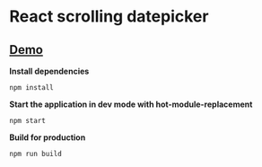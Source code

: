 # React scrolling datepicker


## [Demo](https://keylink.github.io/scrolling-datepicker/)

**Install dependencies**

```
npm install
```

**Start the application in dev mode with hot-module-replacement**

```
npm start
```

**Build for production**

```
npm run build
```